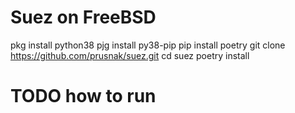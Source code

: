 # Suez on FreeBSD

pkg install python38
pjg install py38-pip
pip install poetry
git clone https://github.com/prusnak/suez.git
cd suez
poetry install

# TODO how to run